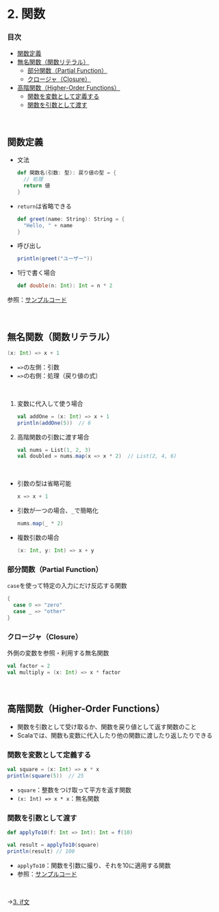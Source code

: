 # 2. 関数

### 目次

- [関数定義](#関数定義)
- [無名関数（関数リテラル）](#無名関数関数リテラル)
  - [部分関数（Partial Function）](#部分関数partial-function)
  - [クロージャ（Closure）](#クロージャclosure)
- [高階関数（Higher-Order Functions）](#高階関数higher-order-functions)
  - [関数を変数として定義する](#関数を変数として定義する)
  - [関数を引数として渡す](#関数を引数として渡す)

<br>

## 関数定義

- 文法
  
  ```scala
  def 関数名(引数: 型): 戻り値の型 = {
    // 処理
    return 値
  }
  ```

- `return`は省略できる
  
  ```scala
  def greet(name: String): String = {
    "Hello, " + name
  }
  ```

- 呼び出し
  ```scala
  println(greet("ユーザー"))
  ```

- 1行で書く場合
  ```scala
  def double(n: Int): Int = n * 2
  ```

参照：[サンプルコード](00_sample_codes.md#2-関数定義)

<br>

## 無名関数（関数リテラル）

```scala
(x: Int) => x + 1
```

- `=>`の左側：引数
- `=>`の右側：処理（戻り値の式）

<br>

1. 変数に代入して使う場合
   
   ```scala
   val addOne = (x: Int) => x + 1
   println(addOne(5))  // 6
   ```

2. 高階関数の引数に渡す場合
   
   ```scala
   val nums = List(1, 2, 3)
   val doubled = nums.map(x => x * 2)  // List(2, 4, 6)
   ```

<br>

- 引数の型は省略可能
  
  ```scala
  x => x + 1
  ```

- 引数が一つの場合、`_`で簡略化
  
  ```scala
  nums.map(_ * 2)
  ```

- 複数引数の場合
  ```scala
  (x: Int, y: Int) => x + y
  ```

### 部分関数（Partial Function）

`case`を使って特定の入力にだけ反応する関数

```scala
{
  case 0 => "zero"
  case _ => "other"
}
```

### クロージャ（Closure）

外側の変数を参照・利用する無名関数

```scala
val factor = 2
val multiply = (x: Int) => x * factor
```

<br>

## 高階関数（Higher-Order Functions）

- 関数を引数として受け取るか、関数を戻り値として返す関数のこと
- Scalaでは、関数も変数に代入したり他の関数に渡したり返したりできる

### 関数を変数として定義する

```scala
val square = (x: Int) => x * x
println(square(5))  // 25
```

- `square`：整数をつけ取って平方を返す関数
- `(x: Int) => x * x`：無名関数

### 関数を引数として渡す

```scala
def applyTo10(f: Int => Int): Int = f(10)

val result = applyTo10(square)
println(result) // 100
```

- `applyTo10`：関数を引数に撮り、それを10に適用する関数
- 参照：[サンプルコード](00_sample_codes.md#2-高階関数)

<br>

→[3. if文](03_if_statement.md)